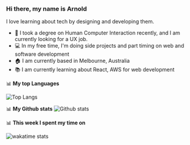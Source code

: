 ### Hi there, my name is Arnold

I love learning about tech by designing and developing them.

- :art: I took a degree on Human Computer Interaction recently, and I am currently looking for a UX job.
- :computer: In my free time, I'm doing side projects and part timing on web and software development
- :house: I am currently based in Melbourne, Australia
- :books: I am currently learning about React, AWS for web development

📊 **My top Languages**

![Top Langs](https://github-readme-stats.vercel.app/api/top-langs/?username=aangelo96&layout=compact)

📊 **My Github stats**
![Github stats](https://github-readme-stats.vercel.app/api?username=aangelo)

📊 **This week I spent my time on**

![wakatime stats](https://github-readme-stats.vercel.app/api/wakatime?username=aangelo96)
